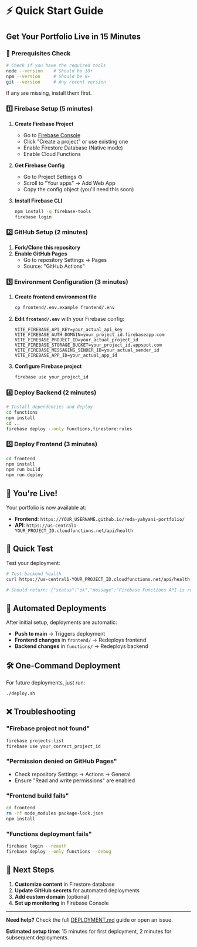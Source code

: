 # ⚡ Quick Start Guide

## Get Your Portfolio Live in 15 Minutes

### 🏁 Prerequisites Check

```bash
# Check if you have the required tools
node --version    # Should be 18+
npm --version     # Should be 8+
git --version     # Any recent version
```

If any are missing, install them first.

### 1️⃣ Firebase Setup (5 minutes)

1. **Create Firebase Project**
   - Go to [Firebase Console](https://console.firebase.google.com/)
   - Click "Create a project" or use existing one
   - Enable Firestore Database (Native mode)
   - Enable Cloud Functions

2. **Get Firebase Config**
   - Go to Project Settings ⚙️
   - Scroll to "Your apps" → Add Web App
   - Copy the config object (you'll need this soon)

3. **Install Firebase CLI**
   ```bash
   npm install -g firebase-tools
   firebase login
   ```

### 2️⃣ GitHub Setup (2 minutes)

1. **Fork/Clone this repository**
2. **Enable GitHub Pages**
   - Go to repository Settings → Pages
   - Source: "GitHub Actions"

### 3️⃣ Environment Configuration (3 minutes)

1. **Create frontend environment file**
   ```bash
   cp frontend/.env.example frontend/.env
   ```

2. **Edit `frontend/.env`** with your Firebase config:
   ```env
   VITE_FIREBASE_API_KEY=your_actual_api_key
   VITE_FIREBASE_AUTH_DOMAIN=your_project_id.firebaseapp.com
   VITE_FIREBASE_PROJECT_ID=your_actual_project_id
   VITE_FIREBASE_STORAGE_BUCKET=your_project_id.appspot.com
   VITE_FIREBASE_MESSAGING_SENDER_ID=your_actual_sender_id
   VITE_FIREBASE_APP_ID=your_actual_app_id
   ```

3. **Configure Firebase project**
   ```bash
   firebase use your_project_id
   ```

### 4️⃣ Deploy Backend (2 minutes)

```bash
# Install dependencies and deploy
cd functions
npm install
cd ..
firebase deploy --only functions,firestore:rules
```

### 5️⃣ Deploy Frontend (3 minutes)

```bash
cd frontend
npm install
npm run build
npm run deploy
```

## 🎉 You're Live!

Your portfolio is now available at:
- **Frontend**: `https://YOUR_USERNAME.github.io/reda-yahyani-portfolio/`
- **API**: `https://us-central1-YOUR_PROJECT_ID.cloudfunctions.net/api/health`

## 🔧 Quick Test

Test your deployment:

```bash
# Test backend health
curl https://us-central1-YOUR_PROJECT_ID.cloudfunctions.net/api/health

# Should return: {"status":"ok","message":"Firebase Functions API is running"}
```

## 🚀 Automated Deployments

After initial setup, deployments are automatic:
- **Push to main** → Triggers deployment
- **Frontend changes** in `frontend/` → Redeploys frontend
- **Backend changes** in `functions/` → Redeploys backend

## 🛠️ One-Command Deployment

For future deployments, just run:

```bash
./deploy.sh
```

## ❌ Troubleshooting

### "Firebase project not found"
```bash
firebase projects:list
firebase use your_correct_project_id
```

### "Permission denied on GitHub Pages"
- Check repository Settings → Actions → General
- Ensure "Read and write permissions" are enabled

### "Frontend build fails"
```bash
cd frontend
rm -rf node_modules package-lock.json
npm install
```

### "Functions deployment fails"
```bash
firebase login --reauth
firebase deploy --only functions --debug
```

## 📝 Next Steps

1. **Customize content** in Firestore database
2. **Update GitHub secrets** for automated deployments
3. **Add custom domain** (optional)
4. **Set up monitoring** in Firebase Console

---

**Need help?** Check the full [DEPLOYMENT.md](./DEPLOYMENT.md) guide or open an issue.

**Estimated setup time**: 15 minutes for first deployment, 2 minutes for subsequent deployments. 